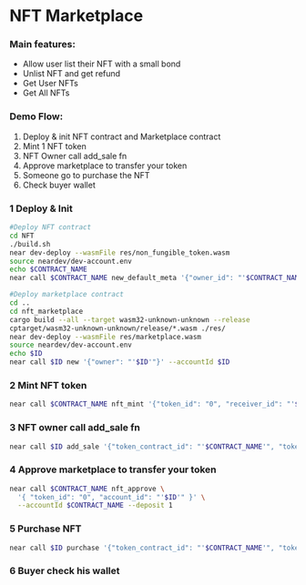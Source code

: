 # NFT Marketplace

### Main features:
- Allow user list their NFT with a small bond
- Unlist NFT and get refund
- Get User NFTs
- Get All NFTs

### Demo Flow:
1. Deploy & init NFT contract and Marketplace contract
2. Mint 1 NFT token
3. NFT Owner call add_sale fn 
4. Approve marketplace to transfer your token
5. Someone go to purchase the NFT
6. Check buyer wallet

### 1 Deploy & Init
```sh
#Deploy NFT contract
cd NFT 
./build.sh
near dev-deploy --wasmFile res/non_fungible_token.wasm
source neardev/dev-account.env
echo $CONTRACT_NAME
near call $CONTRACT_NAME new_default_meta '{"owner_id": "'$CONTRACT_NAME'"}' --accountId $CONTRACT_NAME

#Deploy marketplace contract
cd ..
cd nft_marketplace
cargo build --all --target wasm32-unknown-unknown --release
cptarget/wasm32-unknown-unknown/release/*.wasm ./res/
near dev-deploy --wasmFile res/marketplace.wasm 
source neardev/dev-account.env
echo $ID
near call $ID new '{"owner": "'$ID'"}' --accountId $ID
```

### 2 Mint NFT token
```sh
near call $CONTRACT_NAME nft_mint '{"token_id": "0", "receiver_id": "'$CONTRACT_NAME'", "token_metadata": { "title": "Olympus Mons", "description": "Tallest mountain in charted solar system", "media": "https://upload.wikimedia.org/wikipedia/commons/thumb/0/00/Olympus_Mons_alt.jpg/1024px-Olympus_Mons_alt.jpg", "copies": 1}}' --accountId $CONTRACT_NAME --deposit 0.1
```

### 3 NFT owner call add_sale fn
```sh
near call $ID add_sale '{"token_contract_id": "'$CONTRACT_NAME'", "token_id": "0", "price": "1000000000000000000", "on_behalf_of": "'$CONTRACT_NAME'"}' --accountId $CONTRACT_NAME --deposit 0.1
```

### 4 Approve marketplace to transfer your token
```sh
near call $CONTRACT_NAME nft_approve \
  '{ "token_id": "0", "account_id": "'$ID'" }' \
  --accountId $CONTRACT_NAME --deposit 1
```

### 5 Purchase NFT
```sh
near call $ID purchase '{"token_contract_id": "'$CONTRACT_NAME'", "token_id": "0"}' --accountId nft_buyer.testnet
```

### 6 Buyer check his wallet
 
